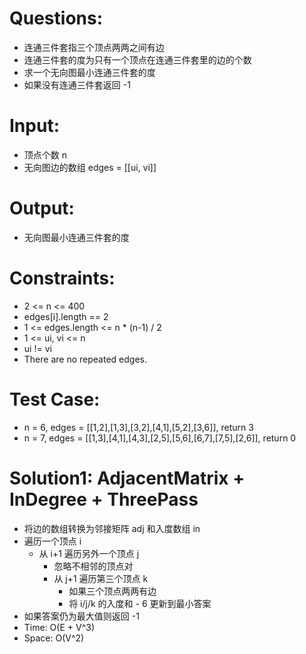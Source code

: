 # Questions:
- 连通三件套指三个顶点两两之间有边
- 连通三件套的度为只有一个顶点在连通三件套里的边的个数
- 求一个无向图最小连通三件套的度
- 如果没有连通三件套返回 -1

# Input:
- 顶点个数 n
- 无向图边的数组 edges = [[ui, vi]]

# Output:
- 无向图最小连通三件套的度

# Constraints:
- 2 <= n <= 400
- edges[i].length == 2
- 1 <= edges.length <= n * (n-1) / 2
- 1 <= ui, vi <= n
- ui != vi
- There are no repeated edges.

# Test Case:
- n = 6, edges = [[1,2],[1,3],[3,2],[4,1],[5,2],[3,6]], return 3
- n = 7, edges = [[1,3],[4,1],[4,3],[2,5],[5,6],[6,7],[7,5],[2,6]], return 0

# Solution1: AdjacentMatrix + InDegree + ThreePass
- 将边的数组转换为邻接矩阵 adj 和入度数组 in
- 遍历一个顶点 i
  - 从 i+1 遍历另外一个顶点 j
    - 忽略不相邻的顶点对
    - 从 j+1 遍历第三个顶点 k
      - 如果三个顶点两两有边
      - 将 i/j/k 的入度和 - 6 更新到最小答案
- 如果答案仍为最大值则返回 -1
- Time: O(E + V^3)
- Space: O(V^2)